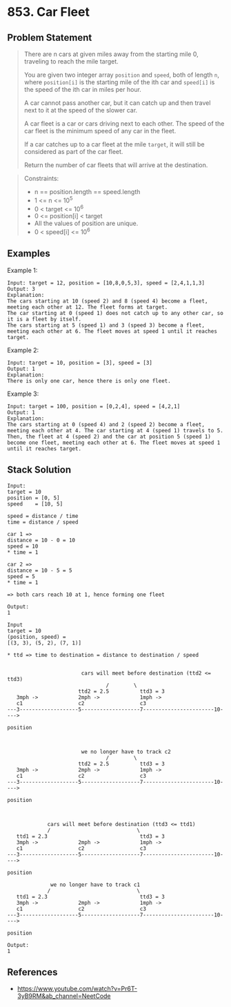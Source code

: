 # 853. Car Fleet

## Problem Statement

> There are n cars at given miles away from the starting mile 0, traveling to reach the mile target.
>
> You are given two integer array `position` and `speed`, both of length `n`, where `position[i]` is the starting mile of the ith car and `speed[i]` is the speed of the ith car in miles per hour.
>
> A car cannot pass another car, but it can catch up and then travel next to it at the speed of the slower car.
>
> A car fleet is a car or cars driving next to each other. The speed of the car fleet is the minimum speed of any car in the fleet.
>
> If a car catches up to a car fleet at the mile `target`, it will still be considered as part of the car fleet.
>
> Return the number of car fleets that will arrive at the destination.

> Constraints:
>
> - n == position.length == speed.length
> - 1 <= n <= 10<sup>5</sup>
> - 0 < target <= 10<sup>6</sup>
> - 0 <= position[i] < target
> - All the values of position are unique.
> - 0 < speed[i] <= 10<sup>6</sup>

## Examples

Example 1:

```
Input: target = 12, position = [10,8,0,5,3], speed = [2,4,1,1,3]
Output: 3
Explanation:
The cars starting at 10 (speed 2) and 8 (speed 4) become a fleet, meeting each other at 12. The fleet forms at target.
The car starting at 0 (speed 1) does not catch up to any other car, so it is a fleet by itself.
The cars starting at 5 (speed 1) and 3 (speed 3) become a fleet, meeting each other at 6. The fleet moves at speed 1 until it reaches target.
```

Example 2:

```
Input: target = 10, position = [3], speed = [3]
Output: 1
Explanation:
There is only one car, hence there is only one fleet.
```

Example 3:

```
Input: target = 100, position = [0,2,4], speed = [4,2,1]
Output: 1
Explanation:
The cars starting at 0 (speed 4) and 2 (speed 2) become a fleet, meeting each other at 4. The car starting at 4 (speed 1) travels to 5.
Then, the fleet at 4 (speed 2) and the car at position 5 (speed 1) become one fleet, meeting each other at 6. The fleet moves at speed 1 until it reaches target.
```

## Stack Solution

```
Input:
target = 10
position = [0, 5]
speed    = [10, 5]

speed = distance / time
time = distance / speed

car 1 =>
distance = 10 - 0 = 10
speed = 10
* time = 1

car 2 =>
distance = 10 - 5 = 5
speed = 5
* time = 1

=> both cars reach 10 at 1, hence forming one fleet

Output:
1
```

```
Input
target = 10
(position, speed) =
[(3, 3), (5, 2), (7, 1)]

* ttd => time to destination = distance to destination / speed


                        cars will meet before destination (ttd2 <= ttd3)
                                /        \
                       ttd2 = 2.5          ttd3 = 3
   3mph ->             2mph ->             1mph ->
   c1                  c2                  c3
---3-------------------5-------------------7-----------------------10---->
                                                                      position



                        we no longer have to track c2
                                /        \
                       ttd2 = 2.5          ttd3 = 3
   3mph ->             2mph ->             1mph ->
   c1                  c2                  c3
---3-------------------5-------------------7-----------------------10---->
                                                                      position



             cars will meet before destination (ttd3 <= ttd1)
             /                            \
   ttd1 = 2.3                              ttd3 = 3
   3mph ->             2mph ->             1mph ->
   c1                  c2                  c3
---3-------------------5-------------------7-----------------------10---->
                                                                      position

              we no longer have to track c1
             /                            \
   ttd1 = 2.3                              ttd3 = 3
   3mph ->             2mph ->             1mph ->
   c1                  c2                  c3
---3-------------------5-------------------7-----------------------10---->
                                                                      position

Output:
1
```

## References

- https://www.youtube.com/watch?v=Pr6T-3yB9RM&ab_channel=NeetCode
